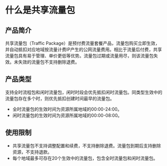 # 什么是共享流量包

## 产品简介

共享流量包（Traffic Package）是预付费流量套餐产品，流量包购买立即生效，并自动抵扣对应地域按流量计费IP产生的公网流量费用。相比于流量后付费，共享流量包具有易于管理、单价更低等优势。流量包过期或流量用尽，则该流量包失效。未失效的流量包不支持删除退费。


## 产品类型
支持全时流程包和闲时流量包，闲时时段会优先抵扣闲时流量包。同类型生效中的流量包存在多个时，则优先抵扣创建时间最早的流量包。
* 全时流量包的生效时间为资源所属地域的00:00-24:00。
* 闲时流量包的生效时间为资源所属地域的00:00-08:00。



## 使用限制
* 共享流量包不支持调整配置和续费，不支持删除退费。流量包到期后支持删除资源，不支持退款。
* 每个地域最多可存在20个生效中的流量包，包含全时流量包和闲时流量包。


